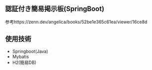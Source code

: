 ## 認証付き簡易掲示板(SpringBoot)

参考https://zenn.dev/angelica/books/52be1e365c61ea/viewer/16ce8d

## 使用技術
- Springboot(Java)
- Mybatis
- H2(簡易DB)
